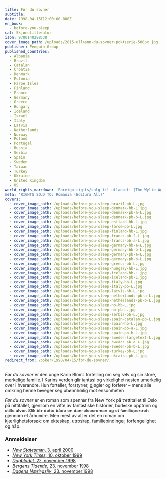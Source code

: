 ```yaml
---
title: Før du sovner
subtitle:
date: 1998-04-15T12:00:00.000Z
en_book:
  - before-you-sleep
cat: Skjønnlitteratur
isbn: 9780140298338
cover_image_path: /uploads/2015-ullmann-du-sovner-pcktserie-500px.jpg
publisher: Penguin Group
published_countries:
  - Albania
  - Brazil
  - Catalan
  - Croatia
  - Denmark
  - Estonia
  - Faroe Isles
  - Finland
  - France
  - Germany
  - Greece
  - Hungary
  - Iceland
  - Israel
  - Italy
  - Latvia
  - Netherlands
  - Norway
  - Poland
  - Portugal
  - Russia
  - Serbia
  - Spain
  - Sweden
  - Taiwan
  - Turkey
  - Ukraine
  - United Kingdom
  - US
world_rights_markdown: 'Foreign rights/salg til utlandet: [The Wylie Agency](http://www.wylieagency.com/)'
meta: 'RIGHTS SOLD TO: Romania (Editura All)'
covers:
  - cover_image_path: /uploads/before-you-sleep-brazil-pb-L.jpg
  - cover_image_path: /uploads/before-you-sleep-denmark-hb-L.jpg
  - cover_image_path: /uploads/before-you-sleep-denmark-pb-a-L.jpg
  - cover_image_path: /uploads/before-you-sleep-denmark-pb-b-L.jpg
  - cover_image_path: /uploads/before-you-sleep-estland-hb-L.jpg
  - cover_image_path: /uploads/before-you-sleep-faroe-pb-L.jpg
  - cover_image_path: /uploads/before-you-sleep-finland-hb-L.jpg
  - cover_image_path: /uploads/before-you-sleep-france-pb-2-L.jpg
  - cover_image_path: /uploads/before-you-sleep-france-pb-a-L.jpg
  - cover_image_path: /uploads/before-you-sleep-germany-hb-a-L.jpg
  - cover_image_path: /uploads/before-you-sleep-germany-hb-b-L.jpg
  - cover_image_path: /uploads/before-you-sleep-germany-pb-a-L.jpg
  - cover_image_path: /uploads/before-you-sleep-germany-pb-b-L.jpg
  - cover_image_path: /uploads/before-you-sleep-greece-pb-L.jpg
  - cover_image_path: /uploads/before-you-sleep-hungary-hb-L.jpg
  - cover_image_path: /uploads/before-you-sleep-iceland-hb-L.jpg
  - cover_image_path: /uploads/before-you-sleep-iceland-pb-L.jpg
  - cover_image_path: /uploads/before-you-sleep-italy-hb-L.jpg
  - cover_image_path: /uploads/before-you-sleep-italy-pb-L.jpg
  - cover_image_path: /uploads/before-you-sleep-latvia-hb-L.jpg
  - cover_image_path: /uploads/before-you-sleep-netherlands-pb-a-L.jpg
  - cover_image_path: /uploads/before-you-sleep-netherlands-pb-b-L.jpg
  - cover_image_path: /uploads/before-you-sleep-no-hb-L.jpg
  - cover_image_path: /uploads/before-you-sleep-no-pb-L.jpg
  - cover_image_path: /uploads/before-you-sleep-serbia-pb-L.jpg
  - cover_image_path: /uploads/before-you-sleep-spain-catalan-pb-L.jpg
  - cover_image_path: /uploads/before-you-sleep-spain-hb-L.jpg
  - cover_image_path: /uploads/before-you-sleep-spain-pb-a-L.jpg
  - cover_image_path: /uploads/before-you-sleep-spain-pb-b-L.jpg
  - cover_image_path: /uploads/before-you-sleep-sweden-largetext-L.jpg
  - cover_image_path: /uploads/before-you-sleep-sweden-pb-a-L.jpg
  - cover_image_path: /uploads/before-you-sleep-sweden-pb-b-L.jpg
  - cover_image_path: /uploads/before-you-sleep-turkey-pb-L.jpg
  - cover_image_path: /uploads/before-you-sleep-ukraina-pb-L.jpg
redirect_from: /boker/1998/04/15/for-du-sovner/
---
```


*Før du sovner* er den unge Karin Bloms fortelling om seg selv og sin store, merkelige familie. I Karins verden glir fantasi og virkelighet nesten umerkelig over i hverandre. Hun forteller, forstyrrer, gjøgler og forfører – mens alle omkring henne beveger seg ubønnhørlig mot ensomheten.

*Før du sovner* er en roman som spenner fra New York på trettitallet til Oslo på nittitallet, gjennom en vifte av fantastiske historier, burleske opptrinn og stille alvor. Slik blir dette både en dannelsesroman og et familieportrett gjennom et århundre. Men mest av alt er det en roman om kjærlighetsforsøk; om ekteskap, utroskap, familiebindinger, forfengelighet og håp.

### Anmeldelser

* [*New Statesman*, 3. april 2000](/assets/files/New-Statesman-03-04-2000.pdf)
* [*New York Times*, 10. oktober 1999](http://www.nytimes.com/1999/10/10/books/more-cries-more-whispers.html?emc=eta1)
* [*Dagbladet*, 23. november 1998](/assets/files/Dagbladet-23-11-1998.pdf)
* [*Bergens Tidende*, 23. november 1998](/assets/files/Bergens-tidende-23-11-1998.pdf)
* [*Dagens Næringsliv*, 23. november 1998](/assets/files/DN-23-11-1998.pdf)
